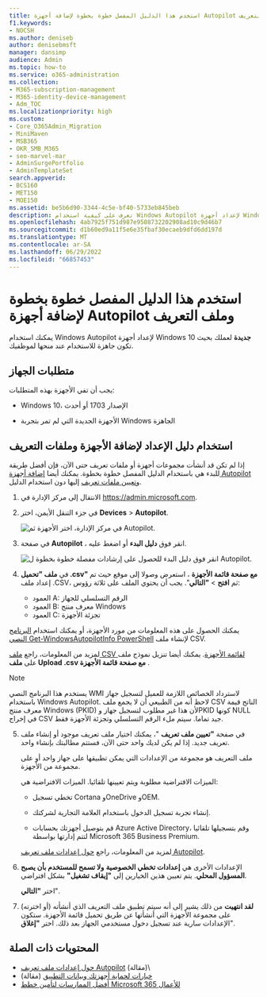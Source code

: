 ```yaml
---
title: استخدم هذا الدليل المفصل خطوة بخطوة لإضافة أجهزة Autopilot وملف التعريف
f1.keywords:
- NOCSH
ms.author: deniseb
author: denisebmsft
manager: dansimp
audience: Admin
ms.topic: how-to
ms.service: o365-administration
ms.collection:
- M365-subscription-management
- M365-identity-device-management
- Adm_TOC
ms.localizationpriority: high
ms.custom:
- Core_O365Admin_Migration
- MiniMaven
- MSB365
- OKR_SMB_M365
- seo-marvel-mar
- AdminSurgePortfolio
- AdminTemplateSet
search.appverid:
- BCS160
- MET150
- MOE150
ms.assetid: be5b6d90-3344-4c5e-bf40-5733eb845beb
description: تعرف على كيفية استخدام Windows Autopilot لإعداد أجهزة Windows 10 جديدة لأعمالك بحيث تكون جاهزة لاستخدام الموظفين.
ms.openlocfilehash: 4ab7925f751d987e9508732202908ad10c9d46b7
ms.sourcegitcommit: d1b60ed9a11f5e6e35fbaf30ecaeb9dfd6dd197d
ms.translationtype: MT
ms.contentlocale: ar-SA
ms.lasthandoff: 06/29/2022
ms.locfileid: "66857453"
---
```

# <a name="use-this-step-by-step-guide-to-add-autopilot-devices-and-profile"></a>استخدم هذا الدليل المفصل خطوة بخطوة لإضافة أجهزة Autopilot وملف التعريف

يمكنك استخدام Windows Autopilot لإعداد أجهزة Windows 10 **جديدة** لعملك بحيث تكون جاهزة للاستخدام عند منحها لموظفيك.
  
## <a name="device-requirements"></a>متطلبات الجهاز

يجب أن تفي الأجهزة بهذه المتطلبات:
  
- Windows 10، الإصدار 1703 أو أحدث

- الأجهزة الجديدة التي لم تمر بتجربة Windows الجاهزة

## <a name="use-the-setup-guide-to-add-devices-and-profiles"></a>استخدام دليل الإعداد لإضافة الأجهزة وملفات التعريف

إذا لم تكن قد أنشأت مجموعات أجهزة أو ملفات تعريف حتى الآن، فإن أفضل طريقة للبدء هي باستخدام الدليل المفصل خطوة بخطوة. يمكنك أيضا [إضافة أجهزة Autopilot](m365bp-create-and-edit-Autopilot-devices.md) [وتعيين ملفات تعريف](../admin/devices/create-and-edit-Autopilot-profiles.md) إليها دون استخدام الدليل.
  
1. الانتقال إلى مركز الإدارة في <a href="https://go.microsoft.com/fwlink/p/?linkid=837890" target="_blank">https://admin.microsoft.com</a>.

2. في جزء التنقل الأيمن، اختر **Devices** \> **Autopilot**.

    ![في مركز الإدارة، اختر الأجهزة ثم Autopilot.](../media/Autopilot.png)
  
3. في صفحة **Autopilot** ، انقر فوق **دليل البدء** أو اضغط عليه.

    ![انقر فوق دليل البدء للحصول على إرشادات مفصلة خطوة بخطوة ل Autopilot.](../media/31662655-d1e6-437d-87ea-c0dec5da56f7.png)
  
4. في **ملف "تحميل .csv" مع صفحة قائمة الأجهزة** ، استعرض وصولا إلى موقع حيث تم إعداد ملف .CSV، ثم **افتح** \> **"التالي**". يجب أن يحتوي الملف على ثلاثة رؤوس:

    - العمود A: الرقم التسلسلي للجهاز
    - العمود B: معرف منتج Windows
    - العمود C: تجزئة الأجهزة

يمكنك الحصول على هذه المعلومات من مورد الأجهزة، أو يمكنك استخدام [البرنامج النصي Get-WindowsAutopilotInfo PowerShell](https://www.powershellgallery.com/packages/Get-WindowsAutopilotInfo) لإنشاء ملف CSV.

لمزيد من المعلومات، راجع [ملف CSV لقائمة الأجهزة](../admin/misc/device-list.md). يمكنك أيضا تنزيل نموذج ملف على **ملف Upload .csv مع صفحة قائمة الأجهزة** .

> [!NOTE]
> يستخدم هذا البرنامج النصي WMI لاسترداد الخصائص اللازمة للعميل لتسجيل جهاز باستخدام Windows Autopilot. لاحظ أنه من الطبيعي أن لا يجمع ملف CSV الناتج قيمة معرف منتج Windows (PKID) لأن هذا غير مطلوب لتسجيل جهاز وPKID كونها NULL في إخراج CSV جيد تماما. سيتم ملء الرقم التسلسلي وتجزئة الأجهزة فقط.

5. في صفحة **"تعيين ملف تعريف** "، يمكنك اختيار ملف تعريف موجود أو إنشاء ملف تعريف جديد. إذا لم يكن لديك واحد حتى الآن، فستتم مطالبتك بإنشاء واحد.

    ملف التعريف هو مجموعة من الإعدادات التي يمكن تطبيقها على جهاز واحد أو على مجموعة من الأجهزة.

    الميزات الافتراضية مطلوبة ويتم تعيينها تلقائيا. الميزات الافتراضية هي:

    - تخطي تسجيل Cortana وOneDrive وOEM.

    - إنشاء تجربة تسجيل الدخول باستخدام العلامة التجارية لشركتك.

    - قم بتوصيل أجهزتك بحسابات Azure Active Directory، وقم بتسجيلها تلقائيا لتتم إدارتها بواسطة Microsoft 365 Business Premium.

    لمزيد من المعلومات، راجع [حول إعدادات ملف تعريف Autopilot](m365bp-Autopilot-profile-settings.md).

6. الإعدادات الأخرى هي **إعدادات تخطي الخصوصية** **ولا تسمح للمستخدم بأن يصبح المسؤول المحلي**. يتم تعيين هذين الخيارين إلى **"إيقاف تشغيل"** بشكل افتراضي.

    اختر **"التالي**".

7. **لقد انتهيت** من ذلك يشير إلى أنه سيتم تطبيق ملف التعريف الذي أنشأته (أو اخترته) على مجموعة الأجهزة التي أنشأتها عن طريق تحميل قائمة الأجهزة. ستكون الإعدادات سارية عند تسجيل دخول مستخدمي الجهاز بعد ذلك. اختر **"إغلاق**".

## <a name="related-content"></a>المحتويات ذات الصلة

- [حول إعدادات ملف تعريف Autopilot](../business-premium/m365bp-Autopilot-profile-settings.md) (مقالة)\
- [خيارات لحماية أجهزتك وبيانات التطبيق](../admin/devices/choose-device-security.md) (مقالة)
- [أفضل الممارسات لتأمين خطط Microsoft 365 للأعمال](../admin/security-and-compliance/secure-your-business-data.md)
